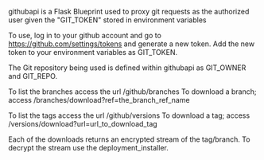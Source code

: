 githubapi is a Flask Blueprint used to proxy git requests as the authorized user given the "GIT_TOKEN" stored in environment variables

To use, log in to your github account and go to https://github.com/settings/tokens and generate a new token. Add the new token to your
environment variables as GIT_TOKEN.

The Git repository being used is defined within githubapi as GIT_OWNER and GIT_REPO.

To list the branches access the url /github/branches
To download a branch; access /branches/download?ref=the_branch_ref_name

To list the tags access the url /github/versions
To download a tag; access /versions/download?url=url_to_download_tag

Each of the downloads returns an encrypted stream of the tag/branch.  To decrypt the stream use the deployment_installer.


